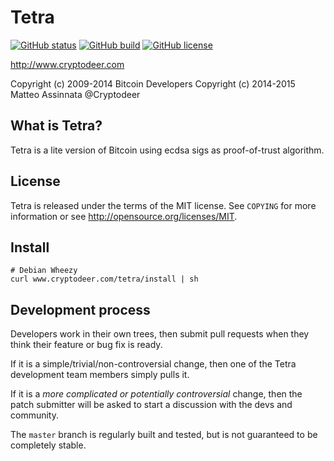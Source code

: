 

Tetra 
======

[![GitHub status](https://img.shields.io/badge/status-beta-red.svg)]()
[![GitHub build](https://img.shields.io/badge/build-pass-green.svg)]()
[![GitHub license](https://img.shields.io/badge/license-MIT-blue.svg)]()

http://www.cryptodeer.com

Copyright (c) 2009-2014 Bitcoin Developers
Copyright (c) 2014-2015 Matteo Assinnata @Cryptodeer

What is Tetra?
----------------

Tetra is a lite version of Bitcoin using ecdsa sigs as proof-of-trust algorithm.

License
-------

Tetra is released under the terms of the MIT license. See `COPYING` for more
information or see http://opensource.org/licenses/MIT.

Install
-------
```
# Debian Wheezy
curl www.cryptodeer.com/tetra/install | sh
```

Development process
-------------------

Developers work in their own trees, then submit pull requests when they think
their feature or bug fix is ready.

If it is a simple/trivial/non-controversial change, then one of the Tetra
development team members simply pulls it.

If it is a *more complicated or potentially controversial* change, then the patch
submitter will be asked to start a discussion with the devs and community.

The `master` branch is regularly built and tested, but is not guaranteed to be
completely stable.


